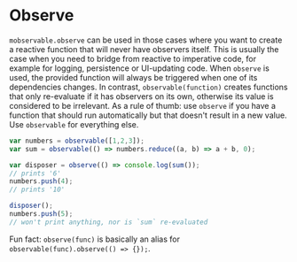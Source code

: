 # Observe

`mobservable.observe` can be used in those cases where you want to create a reactive function that will never have observers itself.
This is usually the case when you need to bridge from reactive to imperative code, for example for logging, persistence or UI-updating code.
When `observe` is used, the provided function will always be triggered when one of its dependencies changes.
In contrast, `observable(function)` creates functions that only re-evaluate if it has
observers on its own, otherwise its value is considered to be irrelevant.
As a rule of thumb: use `observe` if you have a function that should run automatically but that doesn't result in a new value. Use `observable` for everything else.

```javascript
var numbers = observable([1,2,3]);
var sum = observable(() => numbers.reduce((a, b) => a + b, 0);

var disposer = observe(() => console.log(sum());
// prints '6'
numbers.push(4);
// prints '10'

disposer();
numbers.push(5);
// won't print anything, nor is `sum` re-evaluated
```

Fun fact: `observe(func)` is basically an alias for `observable(func).observe(() => {});`.
